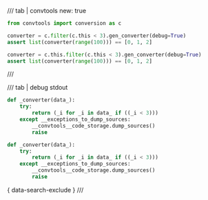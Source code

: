 /// tab | convtools
    new: true

```python
from convtools import conversion as c

converter = c.filter(c.this < 3).gen_converter(debug=True)
assert list(converter(range(100))) == [0, 1, 2]

converter = c.this.filter(c.this < 3).gen_converter(debug=True)
assert list(converter(range(100))) == [0, 1, 2]

```
///

/// tab | debug stdout
```python
def _converter(data_):
    try:
        return (_i for _i in data_ if ((_i < 3)))
    except __exceptions_to_dump_sources:
        __convtools__code_storage.dump_sources()
        raise

def _converter(data_):
    try:
        return (_i for _i in data_ if ((_i < 3)))
    except __exceptions_to_dump_sources:
        __convtools__code_storage.dump_sources()
        raise


```
{ data-search-exclude }
///

